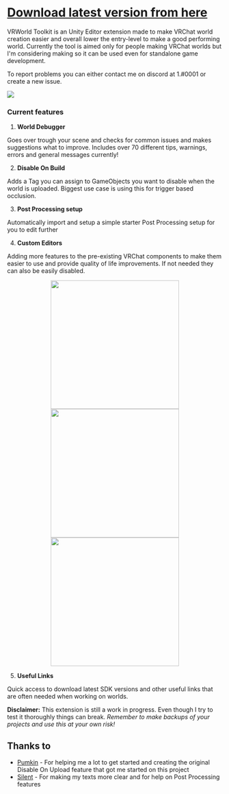 # [Download latest version from here](https://github.com/SudoOne/VRWorldToolkit/releases)

VRWorld Toolkit is an Unity Editor extension made to make VRChat world creation easier and overall lower the entry-level to make a good performing world. Currently the tool is aimed only for people making VRChat worlds but I'm considering making so it can be used even for standalone game development.

To report problems you can either contact me on discord at 1.#0001 or create a new issue.

<img src="https://user-images.githubusercontent.com/4764355/88247662-3d673480-cca7-11ea-8f97-f11e10d73380.png">

### Current features

1. **World Debugger**

Goes over trough your scene and checks for common issues and makes suggestions what to improve. Includes over 70 different tips, warnings, errors and general messages currently!

2. **Disable On Build**

Adds a Tag you can assign to GameObjects you want to disable when the world is uploaded. Biggest use case is using this for trigger based occlusion.

3. **Post Processing setup**

Automatically import and setup a simple starter Post Processing setup for you to edit further

4. **Custom Editors**

Adding more features to the pre-existing VRChat components to make them easier to use and provide quality of life improvements. If not needed they can also be easily disabled.

<p align="center">
	<img src="https://user-images.githubusercontent.com/4764355/88247727-756e7780-cca7-11ea-8ffd-dd94ee060b5c.png" height="300"></a>
	<img src="https://user-images.githubusercontent.com/4764355/88247843-e746c100-cca7-11ea-8218-6322c688aab7.png" height="300"></a>
	<img src="https://user-images.githubusercontent.com/4764355/88247874-004f7200-cca8-11ea-873b-ef479ec078b2.png" height="300"></a>
</p>

5. **Useful Links**

Quick access to download latest SDK versions and other useful links that are often needed when working on worlds.

**Disclaimer:** This extension is still a work in progress. Even though I try to test it thoroughly things can break. *Remember to make backups of your projects and use this at your own risk!*

## Thanks to

* [Pumkin](https://github.com/rurre/PumkinsAvatarTools) - For helping me a lot to get started and creating the original Disable On Upload feature that got me started on this project
* [Silent](http://s-ilent.gitlab.io/index.html) - For making my texts more clear and for help on Post Processing features
